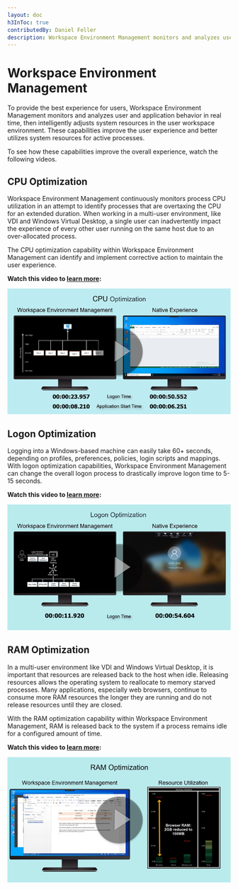 ```yaml
---
layout: doc
h3InToc: true
contributedBy: Daniel Feller
description: Workspace Environment Management monitors and analyzes user and application behavior in real time, then intelligently adjusts system resources to improve the user experience.
---
```

# Workspace Environment Management

To provide the best experience for users, Workspace Environment Management monitors and analyzes user and application behavior in real time, then intelligently adjusts system resources in the user workspace environment. These capabilities improve the user experience and better utilizes system resources for active processes.

To see how these capabilities improve the overall experience, watch the following videos.

## CPU Optimization

Workspace Environment Management continuously monitors process CPU utilization in an attempt to identify processes that are overtaxing the CPU for an extended duration.  When working in a multi-user environment, like VDI and Windows Virtual Desktop, a single user can inadvertently impact the experience of every other user running on the same host due to an over-allocated process.

The CPU optimization capability within Workspace Environment Management can identify and implement corrective action to maintain the user experience.

**Watch this video to [learn more](https://www.youtube.com/watch?v=aRyn7JEVkOs):**

[![Tech Insight-CPU Optimization](/en-us/tech-zone/learn/media/tech-insights_workspace-environment-mgmt_cpu-optimization.png)](https://www.youtube.com/watch?v=aRyn7JEVkOs)

## Logon Optimization

Logging into a Windows-based machine can easily take 60+ seconds, depending on profiles, preferences, policies, login scripts and mappings.  With logon optimization capabilities, Workspace Environment Management can change the overall logon process to drastically improve logon time to 5-15 seconds.

**Watch this video to [learn more](https://www.youtube.com/watch?v=j44JzA7d0bM):**

[![Tech Insight-Logon Optimization](/en-us/tech-zone/learn/media/tech-insights_workspace-environment-mgmt_logon-optimization.png)](https://www.youtube.com/watch?v=j44JzA7d0bM)

## RAM Optimization

In a multi-user environment like VDI and Windows Virtual Desktop, it is important that resources are released back to the host when idle.  Releasing resources allows the operating system to reallocate to memory starved processes.  Many applications, especially web browsers, continue to consume more RAM resources the longer they are running and do not release resources until they are closed.

With the RAM optimization capability within Workspace Environment Management, RAM is released back to the system if a process remains idle for a configured amount of time.

**Watch this video to [learn more](https://www.youtube.com/watch?v=Ey017aboRQc):**

[![Tech Insight-RAM Optimization](/en-us/tech-zone/learn/media/tech-insights_workspace-environment-mgmt_ram-optimization.png)](https://www.youtube.com/watch?v=Ey017aboRQc)
